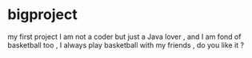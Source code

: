 # bigproject
my first project
I am not a coder but just a Java lover , and I am fond of basketball too , I always play basketball with my friends , do you like it ?
